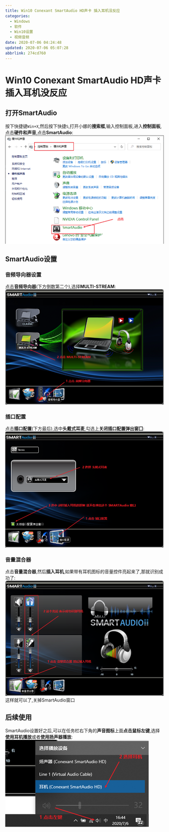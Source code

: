 ```yaml
---
title: Win10 Conexant SmartAudio HD声卡 插入耳机没反应
categories: 
  - Windows
  - 软件
  - Win10设置
  - 视频音频
date: 2020-07-06 04:24:48
updated: 2020-07-06 05:07:28
abbrlink: 274cd760
---
```

# Win10 Conexant SmartAudio HD声卡 插入耳机没反应
## 打开SmartAudio
按下快捷键`Win+X`,然后按下快捷`S`,打开小娜的**搜索框**,输入控制面板,进入**控制面板**,点击**硬件和声音**,点击**SmartAudio**:
![图片](https://raw.githubusercontent.com/lanlan2017/images/master/Blog/Windows/software/Win10Settings/VideoAndAudio/Win10ConexantSmartAudioHDSoundCard/NothingHappensWhenIPlugInMyHeadphones/1.png)
## SmartAudio设置
### 音频导向器设置
点击**音频导向器**(下方倒数第二个),选择**MULTI-STREAM**:
![图片](https://raw.githubusercontent.com/lanlan2017/images/master/Blog/Windows/software/Win10Settings/VideoAndAudio/Win10ConexantSmartAudioHDSoundCard/NothingHappensWhenIPlugInMyHeadphones/2.png)
### 插口配置
点击**插口配置**(下方最后),选中**头戴式耳麦**,勾选上**关闭插口配置弹出窗囗**:
![图片](https://raw.githubusercontent.com/lanlan2017/images/master/Blog/Windows/software/Win10Settings/VideoAndAudio/Win10ConexantSmartAudioHDSoundCard/NothingHappensWhenIPlugInMyHeadphones/3.png)
### 音量混合器
点击**音量混合器**,然后**插入耳机**,如果带有耳机图标的音量控件亮起来了,那就识别成功了:
![图片](https://raw.githubusercontent.com/lanlan2017/images/master/Blog/Windows/software/Win10Settings/VideoAndAudio/Win10ConexantSmartAudioHDSoundCard/NothingHappensWhenIPlugInMyHeadphones/4.png)
这样就可以了,关掉SmartAudio窗口
## 后续使用
SmartAudio设置好之后,可以在任务栏右下角的**声音图标**上面**点击鼠标左键**,选择**使用耳机播放**或者**使用扬声器播放**:
![图片](https://raw.githubusercontent.com/lanlan2017/images/master/Blog/Windows/software/Win10Settings/VideoAndAudio/Win10ConexantSmartAudioHDSoundCard/NothingHappensWhenIPlugInMyHeadphones/5.png)

<!--
Blog/Windows/software/Win10Settings/VideoAndAudio/Win10ConexantSmartAudioHDSoundCard/NothingHappensWhenIPlugInMyHeadphones/
-->